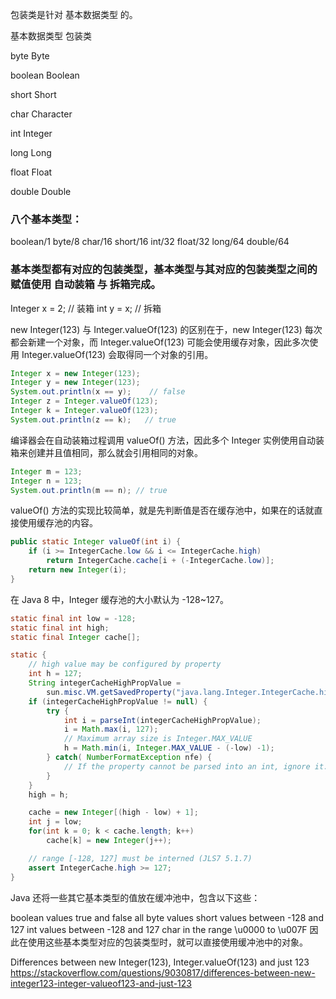包装类是针对 基本数据类型 的。

基本数据类型 包装类

byte        Byte

boolean     Boolean

short       Short

char        Character

int         Integer

long        Long

float       Float

double      Double

### 八个基本类型：
boolean/1
byte/8
char/16
short/16
int/32
float/32
long/64
double/64

### 基本类型都有对应的包装类型，基本类型与其对应的包装类型之间的赋值使用 **自动装箱** 与 **拆箱完成**。

Integer x = 2;     // 装箱
int y = x;         // 拆箱

new Integer(123) 与 Integer.valueOf(123) 的区别在于，new Integer(123) 每次都会新建一个对象，而 Integer.valueOf(123) 可能会使用缓存对象，因此多次使用 Integer.valueOf(123) 会取得同一个对象的引用。

``` java
Integer x = new Integer(123);
Integer y = new Integer(123);
System.out.println(x == y);    // false
Integer z = Integer.valueOf(123);
Integer k = Integer.valueOf(123);
System.out.println(z == k);   // true
```
编译器会在自动装箱过程调用 valueOf() 方法，因此多个 Integer 实例使用自动装箱来创建并且值相同，那么就会引用相同的对象。

``` java
Integer m = 123;
Integer n = 123;
System.out.println(m == n); // true
```
valueOf() 方法的实现比较简单，就是先判断值是否在缓存池中，如果在的话就直接使用缓存池的内容。

``` java
public static Integer valueOf(int i) {
    if (i >= IntegerCache.low && i <= IntegerCache.high)
        return IntegerCache.cache[i + (-IntegerCache.low)];
    return new Integer(i);
}
```
在 Java 8 中，Integer 缓存池的大小默认为 -128~127。
``` java
static final int low = -128;
static final int high;
static final Integer cache[];

static {
    // high value may be configured by property
    int h = 127;
    String integerCacheHighPropValue =
        sun.misc.VM.getSavedProperty("java.lang.Integer.IntegerCache.high");
    if (integerCacheHighPropValue != null) {
        try {
            int i = parseInt(integerCacheHighPropValue);
            i = Math.max(i, 127);
            // Maximum array size is Integer.MAX_VALUE
            h = Math.min(i, Integer.MAX_VALUE - (-low) -1);
        } catch( NumberFormatException nfe) {
            // If the property cannot be parsed into an int, ignore it.
        }
    }
    high = h;

    cache = new Integer[(high - low) + 1];
    int j = low;
    for(int k = 0; k < cache.length; k++)
        cache[k] = new Integer(j++);

    // range [-128, 127] must be interned (JLS7 5.1.7)
    assert IntegerCache.high >= 127;
}
```
Java 还将一些其它基本类型的值放在缓冲池中，包含以下这些：

boolean values true and false
all byte values
short values between -128 and 127
int values between -128 and 127
char in the range \u0000 to \u007F
因此在使用这些基本类型对应的包装类型时，就可以直接使用缓冲池中的对象。

Differences between new Integer(123), Integer.valueOf(123) and just 123 https://stackoverflow.com/questions/9030817/differences-between-new-integer123-integer-valueof123-and-just-123

